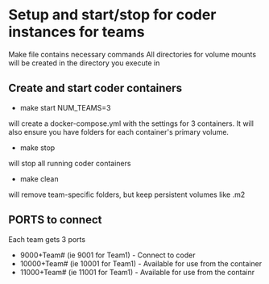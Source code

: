 # Setup and start/stop for coder instances for teams
Make file contains necessary commands
All directories for volume mounts will be created in the directory you execute in

## Create and start coder containers

* make start NUM_TEAMS=3
  
will create a docker-compose.yml with the settings for 3 containers. It will also ensure you have folders for each container's primary volume.

* make stop

will stop all running coder containers

* make clean 

will remove team-specific folders, but keep persistent volumes like .m2

## PORTS to connect
Each team gets 3 ports  

* 9000+Team# (ie 9001 for Team1) - Connect to coder  
* 10000+Team# (ie 10001 for Team1) - Available for use from the container
* 11000+Team# (ie 11001 for Team1) - Available for use from the containr
